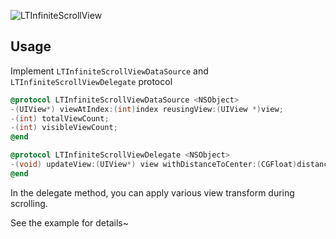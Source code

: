 ![LTInfiniteScrollView](https://raw.githubusercontent.com/ltebean/LTInfiniteScrollView/master/demo.gif)

## Usage
Implement `LTInfiniteScrollViewDataSource` and `LTInfiniteScrollViewDelegate` protocol 

```objective-c
@protocol LTInfiniteScrollViewDataSource <NSObject>
-(UIView*) viewAtIndex:(int)index reusingView:(UIView *)view;
-(int) totalViewCount;
-(int) visibleViewCount;
@end

@protocol LTInfiniteScrollViewDelegate <NSObject>
-(void) updateView:(UIView*) view withDistanceToCenter:(CGFloat)distance scrollDirection:(ScrollDirection)direction;
@end
```

In the delegate method, you can apply various view transform during scrolling.

See the example for details~ 
